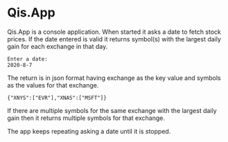 ﻿# Qis.App

Qis.App is a console application.
When started it asks a date to fetch stock prices.
If the date entered is valid it returns symbol(s) with the largest daily gain for each exchange in that day.

```
Enter a date:
2020-8-7
```
The return is in json format having exchange as the key value and symbols as the values for that exchange.


```
{"XNYS":["EVR"],"XNAS":["MSFT"]}
```

If there are multiple symbols for the same exchange with the largest daily gain then it returns multiple symbols for that exchange.

The app keeps repeating asking a date until it is stopped.

